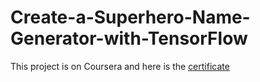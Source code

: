 # Create-a-Superhero-Name-Generator-with-TensorFlow

This project is on Coursera and here is the [certificate](https://drive.google.com/file/d/1Kox9R0dxW3taf39JIy80H9Yh0r2d8Zye/view?usp=drive_link)
